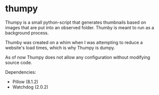 # thumpy

Thumpy is a small python-script that generates thumbnails based on images that are put into an observed folder. Thumby is meant to run as a background process.

Thumby was created on a whim when I was attempting to reduce a website's load times, which is why Thumpy is dumpy.

As of now Thumpy does not allow any configuration without modifying source code.

Dependencies:
* Pillow (8.1.2)
* Watchdog (2.0.2)
